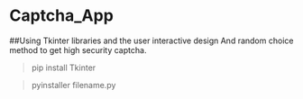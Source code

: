 # Captcha_App

##Using Tkinter libraries and the user interactive design And random choice method to get high security captcha.

>pip install Tkinter

>pyinstaller filename.py
